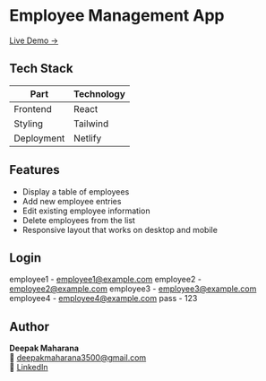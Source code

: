 # Employee Management App

[Live Demo →](https://employeeemanagementt.netlify.app)


## Tech Stack

| Part       | Technology  |
|------------|-------------|
| Frontend   | React       |
| Styling    | Tailwind    |
| Deployment | Netlify     |

## Features

- Display a table of employees
- Add new employee entries
- Edit existing employee information
- Delete employees from the list
- Responsive layout that works on desktop and mobile

## Login
employee1 - employee1@example.com
employee2 - employee2@example.com
employee3 - employee3@example.com
employee4 - employee4@example.com
pass - 123

## Author
**Deepak Maharana**  
📧 deepakmaharana3500@gmail.com  
🔗 [LinkedIn](https://www.linkedin.com/in/deepak-maharana-3a7728325)
